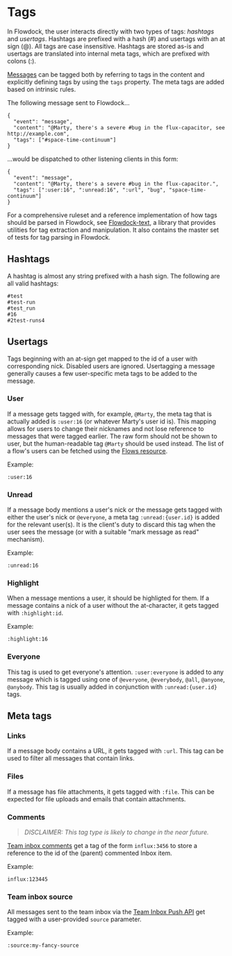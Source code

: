 # Tags
In Flowdock, the user interacts directly with two types of tags: *hashtags* and *usertags*. Hashtags are prefixed with a hash (#) and usertags with an at sign (@). All tags are case insensitive. Hashtags are stored as-is and usertags are translated into internal meta tags, which are prefixed with colons (:).

[Messages](messages) can be tagged both by referring to tags in the content and explicitly defining tags by using the `tags` property. The meta tags are added based on intrinsic rules.

The following message sent to Flowdock...

```
{
  "event": "message",
  "content": "@Marty, there's a severe #bug in the flux-capacitor, see http://example.com",
  "tags": ["#space-time-continuum"]
}
```

...would be dispatched to other listening clients in this form:

```
{
  "event": "message",
  "content": "@Marty, there's a severe #bug in the flux-capacitor.",
  "tags": [":user:16", ":unread:16", ":url", "bug", "space-time-continuum"]
}
```

For a comprehensive ruleset and a reference implementation of how tags should be parsed in Flowdock, see [Flowdock-text](https://www.github.com/flowdock/flowdock-text), a library that provides utilities for tag extraction and manipulation. It also contains the master set of tests for tag parsing in Flowdock.

## Hashtags
A hashtag is almost any string prefixed with a hash sign. The following are all valid hashtags:

```
#test
#test-run
#test_run
#16
#2test-runs4
```

## Usertags
Tags beginning with an at-sign get mapped to the id of a user with corresponding nick. Disabled users are ignored. Usertagging a message generally causes a few user-specific meta tags to be added to the message.

### User

If a message gets tagged with, for example, `@Marty`, the meta tag that is actually added is `:user:16` (or whatever Marty's user id is). This mapping allows for users to change their nicknames and not lose reference to messages that were tagged earlier. The raw form should not be shown to user, but the human-readable tag `@Marty` should be used instead. The list of a flow's users can be fetched using the [Flows resource](Flows).

Example:

```
:user:16
```
### Unread

If a message body mentions a user's nick or the message gets tagged with either the user's nick or `@everyone`, a meta tag `:unread:{user.id}` is added for the relevant user(s). It is the client's duty to discard this tag when the user sees the message (or with a suitable "mark message as read" mechanism).

Example:

```
:unread:16
```

### Highlight

When a message mentions a user, it should be highligted for them. If a message contains a nick of a user without the at-character, it gets tagged with `:highlight:id`.

Example:

```
:highlight:16
```

### Everyone

This tag is used to get everyone's attention. `:user:everyone` is added to any message which is tagged using one of `@everyone`, `@everybody`, `@all`, `@anyone`, `@anybody`. This tag is usually added in conjunction with `:unread:{user.id}` tags.


## Meta tags

### Links

If a message body contains a URL, it gets tagged with `:url`. This tag can be used to filter all messages that contain links.

### Files

If a message has file attachments, it gets tagged with `:file`. This can be expected for file uploads and emails that contain attachments.

### Comments
> _DISCLAIMER: This tag type is likely to change in the near future._

[Team inbox comments](Message-Types) get a tag of the form `influx:3456` to store a reference to the id of the (parent) commented Inbox item.

Example:

```
influx:123445
```


### Team inbox source

All messages sent to the team inbox via the [Team Inbox Push API](Team-Inbox) get tagged with a user-provided `source` parameter.

Example:

```
:source:my-fancy-source
```
